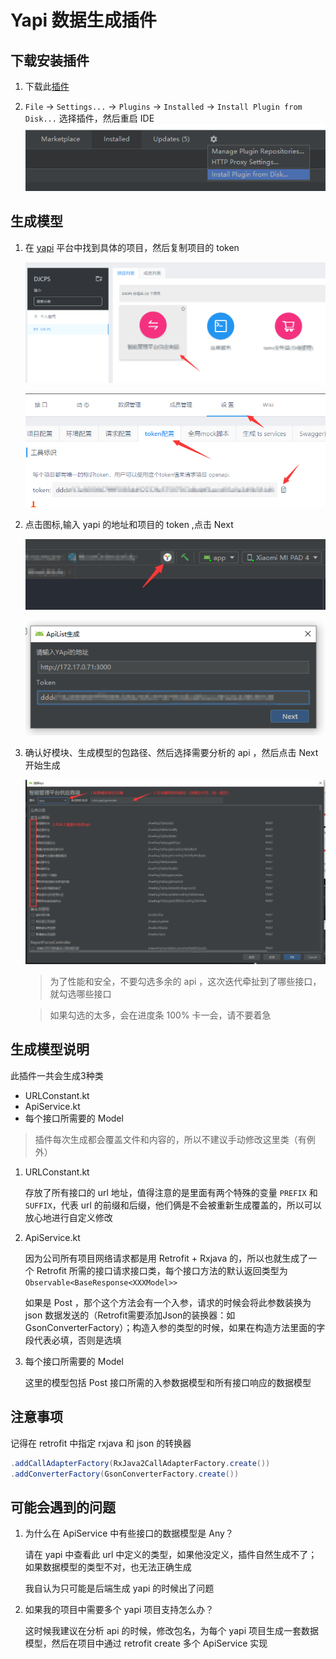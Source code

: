 # Yapi 数据生成插件

## 下载安装插件

1. 下载此[插件](https://github.com/CiyLei/YapiAndroidPlugin/blob/master/Plugin/Plugin.zip?raw=true)

2.  `File` -> `Settings...` -> `Plugins` -> `Installed` -> `Install Plugin from Disk...` 选择插件，然后重启 IDE
![安装插件](https://raw.githubusercontent.com/CiyLei/YapiAndroidPlugin/master/img/%E5%AE%89%E8%A3%85%E6%8F%92%E4%BB%B6.png)

## 生成模型

1. 在 [yapi](http://172.17.0.71:3000) 平台中找到具体的项目，然后复制项目的 token

    ![yapi选择项目](https://raw.githubusercontent.com/CiyLei/YapiAndroidPlugin/master/img/yapi%E9%80%89%E6%8B%A9%E9%A1%B9%E7%9B%AE.png)
    
    ![复制项目token](https://raw.githubusercontent.com/CiyLei/YapiAndroidPlugin/master/img/%E5%A4%8D%E5%88%B6%E9%A1%B9%E7%9B%AEtoken.png)

2. 点击图标,输入 yapi 的地址和项目的 token ,点击 Next

    ![选择图标](https://raw.githubusercontent.com/CiyLei/YapiAndroidPlugin/master/img/%E9%80%89%E6%8B%A9%E5%9B%BE%E6%A0%87.png)
    
    ![输入token](https://raw.githubusercontent.com/CiyLei/YapiAndroidPlugin/master/img/%E8%BE%93%E5%85%A5token.png)

3. 确认好模块、生成模型的包路径、然后选择需要分析的 api ，然后点击 Next 开始生成

    ![选择分析的api](https://raw.githubusercontent.com/CiyLei/YapiAndroidPlugin/master/img/%E9%80%89%E6%8B%A9%E5%88%86%E6%9E%90%E7%9A%84api.png)

    > 为了性能和安全，不要勾选多余的 api ，这次迭代牵扯到了哪些接口，就勾选哪些接口

    > 如果勾选的太多，会在进度条 100% 卡一会，请不要着急

## 生成模型说明

此插件一共会生成3种类

* URLConstant.kt
* ApiService.kt
* 每个接口所需要的 Model

> 插件每次生成都会覆盖文件和内容的，所以不建议手动修改这里类（有例外）

1. URLConstant.kt

    存放了所有接口的 url 地址，值得注意的是里面有两个特殊的变量 `PREFIX` 和 `SUFFIX`，代表 url 的前缀和后缀，他们俩是不会被重新生成覆盖的，所以可以放心地进行自定义修改

2. ApiService.kt

    因为公司所有项目网络请求都是用 Retrofit + Rxjava 的，所以也就生成了一个 Retrofit 所需的接口请求接口类，每个接口方法的默认返回类型为 `Observable<BaseResponse<XXXModel>>`

    如果是 Post ，那个这个方法会有一个入参，请求的时候会将此参数装换为 json 数据发送的（Retrofit需要添加Json的装换器：如GsonConverterFactory）；构造入参的类型的时候，如果在构造方法里面的字段代表必填，否则是选填

3. 每个接口所需要的 Model

    这里的模型包括 Post 接口所需的入参数据模型和所有接口响应的数据模型

## 注意事项

记得在 retrofit 中指定 rxjava 和 json 的转换器

```java
.addCallAdapterFactory(RxJava2CallAdapterFactory.create())
.addConverterFactory(GsonConverterFactory.create())
```

## 可能会遇到的问题

1. 为什么在 ApiService 中有些接口的数据模型是 Any？

    请在 yapi 中查看此 url 中定义的类型，如果他没定义，插件自然生成不了；如果数据模型的类型不对，也无法正确生成

    我自认为只可能是后端生成 yapi 的时候出了问题

2. 如果我的项目中需要多个 yapi 项目支持怎么办？

    这时候我建议在分析 api 的时候，修改包名，为每个 yapi 项目生成一套数据模型，然后在项目中通过 retrofit create 多个 ApiService 实现